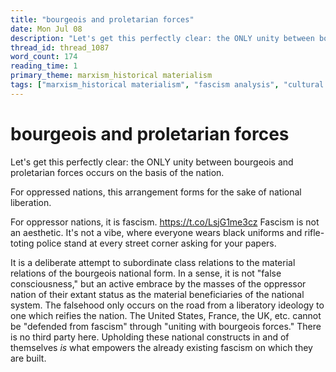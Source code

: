 ```yaml
---
title: "bourgeois and proletarian forces"
date: Mon Jul 08
description: "Let's get this perfectly clear: the ONLY unity between bourgeois and proletarian forces occurs on the basis of the nation."
thread_id: thread_1087
word_count: 174
reading_time: 1
primary_theme: marxism_historical materialism
tags: ["marxism_historical materialism", "fascism analysis", "cultural criticism", "organizational theory"]
---
```


# bourgeois and proletarian forces

Let's get this perfectly clear: the ONLY unity between bourgeois and proletarian forces occurs on the basis of the nation.

For oppressed nations, this arrangement forms for the sake of national liberation.

For oppressor nations, it is fascism. https://t.co/LsjG1me3cz Fascism is not an aesthetic. It's not a vibe, where everyone wears black uniforms and rifle-toting police stand at every street corner asking for your papers.

It is a deliberate attempt to subordinate class relations to the material relations of the bourgeois national form. In a sense, it is not "false consciousness," but an active embrace by the masses of the oppressor nation of their extant status as the material beneficiaries of the national system. The falsehood only occurs on the road from a liberatory ideology to one which reifies the nation. The United States, France, the UK, etc. cannot be "defended from fascism" through "uniting with bourgeois forces." There is no third party here. Upholding these national constructs in and of themselves *is* what empowers the already existing fascism on which they are built.